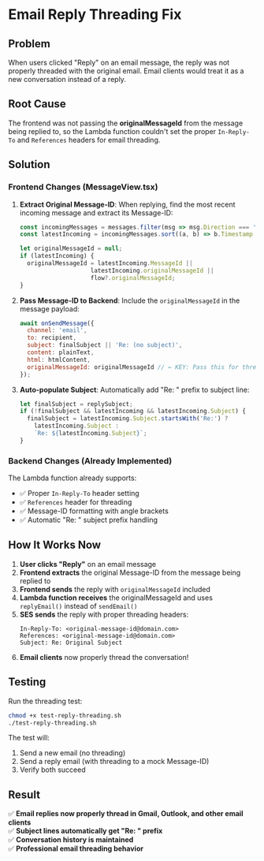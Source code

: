 # Email Reply Threading Fix

## Problem
When users clicked "Reply" on an email message, the reply was not properly threaded with the original email. Email clients would treat it as a new conversation instead of a reply.

## Root Cause
The frontend was not passing the **originalMessageId** from the message being replied to, so the Lambda function couldn't set the proper `In-Reply-To` and `References` headers for email threading.

## Solution

### Frontend Changes (MessageView.tsx)

1. **Extract Original Message-ID**: When replying, find the most recent incoming message and extract its Message-ID:
   ```javascript
   const incomingMessages = messages.filter(msg => msg.Direction === 'incoming');
   const latestIncoming = incomingMessages.sort((a, b) => b.Timestamp - a.Timestamp)[0];
   
   let originalMessageId = null;
   if (latestIncoming) {
     originalMessageId = latestIncoming.MessageId || 
                       latestIncoming.originalMessageId ||
                       flow?.originalMessageId;
   }
   ```

2. **Pass Message-ID to Backend**: Include the `originalMessageId` in the message payload:
   ```javascript
   await onSendMessage({
     channel: 'email',
     to: recipient,
     subject: finalSubject || 'Re: (no subject)',
     content: plainText,
     html: htmlContent,
     originalMessageId: originalMessageId // ← KEY: Pass this for threading
   });
   ```

3. **Auto-populate Subject**: Automatically add "Re: " prefix to subject line:
   ```javascript
   let finalSubject = replySubject;
   if (!finalSubject && latestIncoming && latestIncoming.Subject) {
     finalSubject = latestIncoming.Subject.startsWith('Re:') ? 
       latestIncoming.Subject : 
       `Re: ${latestIncoming.Subject}`;
   }
   ```

### Backend Changes (Already Implemented)

The Lambda function already supports:
- ✅ Proper `In-Reply-To` header setting
- ✅ `References` header for threading  
- ✅ Message-ID formatting with angle brackets
- ✅ Automatic "Re: " subject prefix handling

## How It Works Now

1. **User clicks "Reply"** on an email message
2. **Frontend extracts** the original Message-ID from the message being replied to
3. **Frontend sends** the reply with `originalMessageId` included
4. **Lambda function receives** the originalMessageId and uses `replyEmail()` instead of `sendEmail()`
5. **SES sends** the reply with proper threading headers:
   ```
   In-Reply-To: <original-message-id@domain.com>
   References: <original-message-id@domain.com>
   Subject: Re: Original Subject
   ```
6. **Email clients** now properly thread the conversation!

## Testing

Run the threading test:
```bash
chmod +x test-reply-threading.sh
./test-reply-threading.sh
```

The test will:
1. Send a new email (no threading)
2. Send a reply email (with threading to a mock Message-ID)
3. Verify both succeed

## Result

✅ **Email replies now properly thread in Gmail, Outlook, and other email clients**  
✅ **Subject lines automatically get "Re: " prefix**  
✅ **Conversation history is maintained**  
✅ **Professional email threading behavior** 
